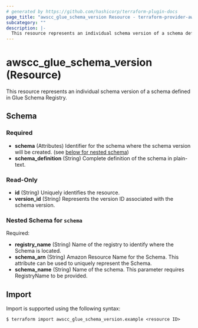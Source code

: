```yaml
---
# generated by https://github.com/hashicorp/terraform-plugin-docs
page_title: "awscc_glue_schema_version Resource - terraform-provider-awscc"
subcategory: ""
description: |-
  This resource represents an individual schema version of a schema defined in Glue Schema Registry.
---
```


# awscc_glue_schema_version (Resource)

This resource represents an individual schema version of a schema defined in Glue Schema Registry.



<!-- schema generated by tfplugindocs -->
## Schema

### Required

- **schema** (Attributes) Identifier for the schema where the schema version will be created. (see [below for nested schema](#nestedatt--schema))
- **schema_definition** (String) Complete definition of the schema in plain-text.

### Read-Only

- **id** (String) Uniquely identifies the resource.
- **version_id** (String) Represents the version ID associated with the schema version.

<a id="nestedatt--schema"></a>
### Nested Schema for `schema`

Required:

- **registry_name** (String) Name of the registry to identify where the Schema is located.
- **schema_arn** (String) Amazon Resource Name for the Schema. This attribute can be used to uniquely represent the Schema.
- **schema_name** (String) Name of the schema. This parameter requires RegistryName to be provided.

## Import

Import is supported using the following syntax:

```shell
$ terraform import awscc_glue_schema_version.example <resource ID>
```
